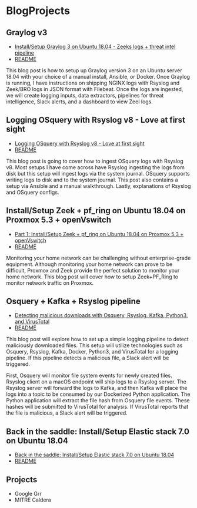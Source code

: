 # BlogProjects

## Graylog v3
* [Install/Setup Graylog 3 on Ubuntu 18.04 - Zeeks logs + threat intel pipeline](https://holdmybeersecurity.com/2019/03/27/install-setup-graylog-3-on-ubuntu-18-04-zeeks-logs-threat-intel-pipeline/)
* [README](Graylogv3/README.md)

This blog post is how to setup up Graylog version 3 on an Ubuntu server 18.04 with your choice of a manual install, Ansible, or Docker. Once Graylog is running, I have instructions on shipping NGINX logs with Rsyslog and Zeek/BRO logs in JSON format with Filebeat. Once the logs are ingested, we will create logging inputs, data extractors,  pipelines for threat intelligence, Slack alerts, and a dashboard to view Zeel logs.

## Logging OSquery with Rsyslog v8 - Love at first sight
* [Logging OSquery with Rsyslog v8 - Love at first sight](https://holdmybeersecurity.com/2019/03/29/logging-osquery-with-rsyslog-v8-love-at-first-sight/)
* [README](osquery_rsyslog/README.md)

This blog post is going to cover how to ingest OSquery logs with Rsyslog v8. Most setups I have come across have Rsyslog ingesting the logs from disk but this setup will ingest logs via the system journal. OSquery supports writing logs to disk and to the system journal. This post also contains a setup via Ansible and a manual walkthrough. Lastly, explanations of Rsyslog and OSquery configs.

## Install/Setup Zeek + pf_ring on Ubuntu 18.04 on Proxmox 5.3 + openVswitch
* [Part 1: Install/Setup Zeek + pf_ring on Ubuntu 18.04 on Proxmox 5.3 + openVswitch](https://holdmybeersecurity.com/2019/04/03/part-1-install-setup-zeek-pf_ring-on-ubuntu-18-04-on-proxmox-5-3-openvswitch/)
* [README](zeek_pfring/README.md)

Monitoring your home network can be challenging without enterprise-grade equipment. Although monitoring your home network can prove to be difficult, Proxmox and Zeek provide the perfect solution to monitor your home network. This blog post will cover how to setup Zeek+PF_Ring to monitor network traffic on Proxmox.

## Osquery + Kafka + Rsyslog pipeline
* [Detecting malicious downloads with Osquery, Rsyslog, Kafka, Python3, and VirusTotal](https://holdmybeersecurity.com/2019/04/25/detecting-malicious-downloads-with-osquery-rsyslog-kafka-python3-and-virustotal/)
* [README](osquery_kafka_rsyslog/README.md)

This blog post will explore how to set up a simple logging pipeline to detect maliciously downloaded files. This setup will utilize technologies such as Osquery, Rsyslog, Kafka, Docker, Python3, and VirusTotal for a logging pipeline. If this pipeline detects a malicious file, a Slack alert will be triggered.

First, Osquery will monitor file system events for newly created files. Rsyslog client on a macOS endpoint will ship logs to a Rsyslog server. The Rsyslog server will forward the logs to Kafka, and then Kafka will place the logs into a topic to be consumed by our Dockerized Python application. The Python application will extract the file hash from Osquery file events. These hashes will be submitted to VirusTotal for analysis. If VirusTotal reports that the file is malicious, a Slack alert will be triggered.

## Back in the saddle: Install/Setup Elastic stack 7.0 on Ubuntu 18.04
* [Back in the saddle: Install/Setup Elastic stack 7.0 on Ubuntu 18.04](https://holdmybeersecurity.com/2019/05/01/back-in-the-saddle-install-setup-elastic-stack-7-0-on-ubuntu-18-04/)
* [README](ElasticStackv7/README.md)


## Projects
* Google Grr
* MITRE Caldera
